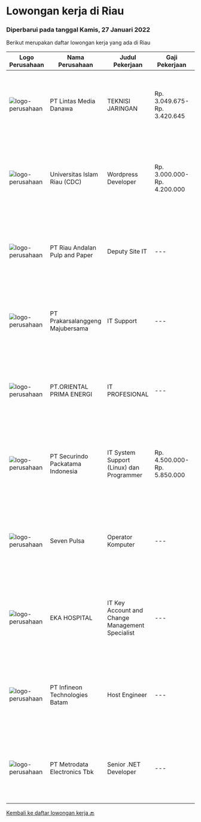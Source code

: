 
  # Lowongan kerja di Riau

  ### Diperbarui pada tanggal Kamis, 27 Januari 2022

  Berikut merupakan daftar lowongan kerja yang ada di Riau

  |Logo Perusahaan | Nama Perusahaan | Judul Pekerjaan | Gaji Pekerjaan | Lokasi | Deskripsi | Tanggal diunggah | Pranala |
  | -------------- | --------------- | --------------- | --------- | --------- | -------------- | ------- | ----------- |
  |![logo-perusahaan](https://image-service-cdn.seek.com.au/4cc5b4edd8a09fb41741a122f57ee79a81b9a89e/ee4dce1061f3f616224767ad58cb2fc751b8d2dc)|PT Lintas Media Danawa|TEKNISI JARINGAN|Rp. 3.049.675-Rp. 3.420.645|Sumatera Utara|Kualifikasi: Usia maksimum saat melamar adalah 26 tahun Lulusan SMK/D3/S1 (Teknik elektro, informatika, ilmu computer) dan sejenisnya Minimal memiliki...|Selasa, 25 Januari 2022|https://www.jobstreet.co.id/id/job/teknisi-jaringan-3768878?token=0~5c824227-0b91-4360-ae00-7428a3040909&sectionRank=1&jobId=jobstreet-id-job-3768878|
|![logo-perusahaan](https://image-service-cdn.seek.com.au/5ed0a540ccb19d7541641aa50a38b212caa5e320/ee4dce1061f3f616224767ad58cb2fc751b8d2dc)|Universitas Islam Riau (CDC)|Wordpress Developer|Rp. 3.000.000-Rp. 4.200.000|Pekanbaru|Persyaratan umum: Pendidikan minimal S1 jurusan IT / Informatika  Dapat bekerja sama dengan baik dalam satu tim Penempatan di Pekanbaru, Riau Memiliki...|Rabu, 26 Januari 2022|https://www.jobstreet.co.id/id/job/wordpress-developer-3750199?token=0~5c824227-0b91-4360-ae00-7428a3040909&sectionRank=2&jobId=jobstreet-id-job-3750199|
|![logo-perusahaan](https://image-service-cdn.seek.com.au/1cbc2bb2833016eb89f4c08435ee8e7db8e43f63/ee4dce1061f3f616224767ad58cb2fc751b8d2dc)|PT Riau Andalan Pulp and Paper|Deputy Site IT|---|Riau|The Infrastructure Manager is responsible for leading the team to design, installation, maintenance, and retirement of the systems and personnel that...|Selasa, 25 Januari 2022|https://www.jobstreet.co.id/id/job/deputy-site-it-3768224?token=0~5c824227-0b91-4360-ae00-7428a3040909&sectionRank=3&jobId=jobstreet-id-job-3768224|
|![logo-perusahaan](https://image-service-cdn.seek.com.au/7dcc6a04e8527871cf7495857461ec9e04d09d9f/ee4dce1061f3f616224767ad58cb2fc751b8d2dc)|PT Prakarsalanggeng Majubersama|IT Support|---|Riau|Job description : Install and configure computer hardware, software, systems, networks, printers, and scanners Monitor and maintain computer systems...|Jumat, 14 Januari 2022|https://www.jobstreet.co.id/id/job/it-support-3755492?token=0~5c824227-0b91-4360-ae00-7428a3040909&sectionRank=4&jobId=jobstreet-id-job-3755492|
|![logo-perusahaan](https://image-service-cdn.seek.com.au/53e5f498a3bcf0e13d1ebfd1ef66e4793f2af56f/ee4dce1061f3f616224767ad58cb2fc751b8d2dc)|PT.ORIENTAL PRIMA ENERGI|IT PROFESIONAL|---|Pekanbaru|We are a cloud healthcare start-up company. We help our clients make lasting performance improvements and realize their most important goals through...|Jumat, 14 Januari 2022|https://www.jobstreet.co.id/id/job/it-profesional-3747883?token=0~5c824227-0b91-4360-ae00-7428a3040909&sectionRank=5&jobId=jobstreet-id-job-3747883|
|![logo-perusahaan](https://image-service-cdn.seek.com.au/54fe228d7d33dc3b6dc57f2cafea735c684846df/ee4dce1061f3f616224767ad58cb2fc751b8d2dc)|PT Securindo Packatama Indonesia|IT System Support (Linux) dan Programmer|Rp. 4.500.000-Rp. 5.850.000|Jakarta Raya|Pendidikan SMK / D3 / S1 dengan jurusan Teknik Infomatika / Sistem Infomrasi IPK minimal 2,75 Memiliki pengalaman kerja minimal 6 bulan sebagai IT...|Senin, 03 Januari 2022|https://www.jobstreet.co.id/id/job/it-system-support-linux-dan-programmer-3739693?token=0~5c824227-0b91-4360-ae00-7428a3040909&sectionRank=6&jobId=jobstreet-id-job-3739693|
|![logo-perusahaan](https://us.123rf.com/450wm/pavelstasevich/pavelstasevich1811/pavelstasevich181101027/112815900-stock-vector-no-image-available-icon-flat-vector.jpg?ver=6)|Seven Pulsa|Operator Komputer|---|Pekanbaru|Persyaratan : Usia maksimal 25 tahun Mampu mengoperasikan komputer Pendidkan SMA/Sederajat Domisili Pekanbaru Bisa berkomunikasi dengan baik Bisa...|Jumat, 14 Januari 2022|https://www.jobstreet.co.id/id/job/operator-komputer-3756697?token=0~5c824227-0b91-4360-ae00-7428a3040909&sectionRank=7&jobId=jobstreet-id-job-3756697|
|![logo-perusahaan](https://image-service-cdn.seek.com.au/da4ab936722ba3810d001fb0bfef6b5e09bcd624/ee4dce1061f3f616224767ad58cb2fc751b8d2dc)|EKA HOSPITAL|IT Key Account and Change Management Specialist|---|Pekanbaru|Responsibilities:  Fully responsible to handles all IT product implementation from planning until implementation, including user training, in order to...|Kamis, 30 Desember 2021|https://www.jobstreet.co.id/id/job/it-key-account-and-change-management-specialist-3736802?token=0~5c824227-0b91-4360-ae00-7428a3040909&sectionRank=8&jobId=jobstreet-id-job-3736802|
|![logo-perusahaan](https://us.123rf.com/450wm/pavelstasevich/pavelstasevich1811/pavelstasevich181101027/112815900-stock-vector-no-image-available-icon-flat-vector.jpg?ver=6)|PT Infineon Technologies Batam|Host Engineer|---|Batam|At a glanceYou are responsible as system and software administrator covering up to installation, configuration, and customization of Tester Computers,...|Selasa, 25 Januari 2022|https://www.jobstreet.co.id/id/job/host-engineer-1030354854?token=0~5c824227-0b91-4360-ae00-7428a3040909&sectionRank=9&jobId=jobstreet-id-job-1030354854|
|![logo-perusahaan](https://image-service-cdn.seek.com.au/0d75518309b56a3cff39daa569b0ba02cc7a22f2/ee4dce1061f3f616224767ad58cb2fc751b8d2dc)|PT Metrodata Electronics Tbk|Senior .NET Developer|---|Riau|Qualification      : Candidate must possess at least a Bachelor's Degree, Computer Science/Information Technology At least 8  year(s) of working...|Selasa, 18 Januari 2022|https://www.jobstreet.co.id/id/job/senior-net-developer-1030129611?token=0~5c824227-0b91-4360-ae00-7428a3040909&sectionRank=10&jobId=jobstreet-id-job-1030129611|


  [Kembali ke daftar lowongan kerja 🔙](../README.md#daftar-lowongan-kerja)
  